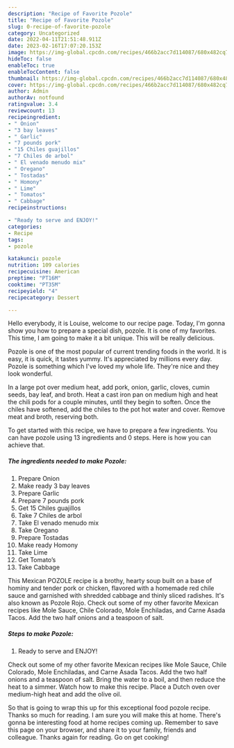 ```yaml
---
description: "Recipe of Favorite Pozole"
title: "Recipe of Favorite Pozole"
slug: 0-recipe-of-favorite-pozole
category: Uncategorized
date: 2022-04-11T21:51:48.911Z
date: 2023-02-16T17:07:20.153Z
image: https://img-global.cpcdn.com/recipes/466b2acc7d114087/680x482cq70/pozole-recipe-main-photo.jpg
hideToc: false
enableToc: true
enableTocContent: false
thumbnail: https://img-global.cpcdn.com/recipes/466b2acc7d114087/680x482cq70/pozole-recipe-main-photo.jpg
cover: https://img-global.cpcdn.com/recipes/466b2acc7d114087/680x482cq70/pozole-recipe-main-photo.jpg
author: Admin
authorAv: notfound
ratingvalue: 3.4
reviewcount: 13
recipeingredient:
- " Onion"
- "3 bay leaves"
- " Garlic"
- "7 pounds pork"
- "15 Chiles guajillos"
- "7 Chiles de arbol"
- " El venado menudo mix"
- " Oregano"
- " Tostadas"
- " Homony"
- " Lime"
- " Tomatos"
- " Cabbage"
recipeinstructions:

- "Ready to serve and ENJOY!"
categories:
- Recipe
tags:
- pozole

katakunci: pozole 
nutrition: 109 calories
recipecuisine: American
preptime: "PT16M"
cooktime: "PT35M"
recipeyield: "4"
recipecategory: Dessert

---
```



Hello everybody, it is Louise, welcome to our recipe page. Today, I'm gonna show you how to prepare a special dish, pozole. It is one of my favorites. This time, I am going to make it a bit unique. This will be really delicious.

Pozole is one of the most popular of current trending foods in the world. It is easy, it is quick, it tastes yummy. It's appreciated by millions every day. Pozole is something which I've loved my whole life. They're nice and they look wonderful.

In a large pot over medium heat, add pork, onion, garlic, cloves, cumin seeds, bay leaf, and broth. Heat a cast iron pan on medium high and heat the chili pods for a couple minutes, until they begin to soften. Once the chiles have softened, add the chiles to the pot hot water and cover. Remove meat and broth, reserving both.


To get started with this recipe, we have to prepare a few ingredients. You can have pozole using 13 ingredients and 0 steps. Here is how you can achieve that.

<!--inarticleads1-->

##### The ingredients needed to make Pozole:

1. Prepare  Onion
1. Make ready 3 bay leaves
1. Prepare  Garlic
1. Prepare 7 pounds pork
1. Get 15 Chiles guajillos
1. Take 7 Chiles de arbol
1. Take  El venado menudo mix
1. Take  Oregano
1. Prepare  Tostadas
1. Make ready  Homony
1. Take  Lime
1. Get  Tomato’s
1. Take  Cabbage


This Mexican POZOLE recipe is a brothy, hearty soup built on a base of hominy and tender pork or chicken, flavored with a homemade red chile sauce and garnished with shredded cabbage and thinly sliced radishes. It&#39;s also known as Pozole Rojo. Check out some of my other favorite Mexican recipes like Mole Sauce, Chile Colorado, Mole Enchiladas, and Carne Asada Tacos. Add the two half onions and a teaspoon of salt. 

<!--inarticleads2-->

##### Steps to make Pozole:


1. Ready to serve and ENJOY!

Check out some of my other favorite Mexican recipes like Mole Sauce, Chile Colorado, Mole Enchiladas, and Carne Asada Tacos. Add the two half onions and a teaspoon of salt. Bring the water to a boil, and then reduce the heat to a simmer. Watch how to make this recipe. Place a Dutch oven over medium-high heat and add the olive oil. 

So that is going to wrap this up for this exceptional food pozole recipe. Thanks so much for reading. I am sure you will make this at home. There's gonna be interesting food at home recipes coming up. Remember to save this page on your browser, and share it to your family, friends and colleague. Thanks again for reading. Go on get cooking!
